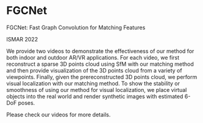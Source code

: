 # FGCNet
FGCNet: Fast Graph Convolution for Matching Features

ISMAR 2022

We provide two videos to demonstrate the effectiveness of our method for both indoor and outdoor AR/VR applications. For each video, we first reconstruct a sparse 3D points cloud using SfM with our matching method and then provide visualization of the 3D points cloud from a variety of viewpoints. Finally, given the prereconstructed 3D points cloud, we perform visual localization with our matching method. To show the stability or smoothness of using our method for visual localization, we place virtual objects into the real world and render synthetic images with estimated 6-DoF poses.

Please check our videos for more details.
